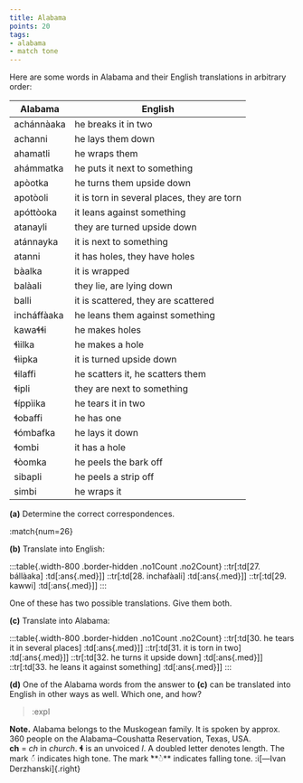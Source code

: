 ```yaml
---
title: Alabama
points: 20
tags:
- alabama
- match tone
---
```


Here are some words in Alabama and their English translations in
arbitrary order:

| Alabama | English |
| - | - |
| achánnàaka | he breaks it in two |
| achanni | he lays them down |
| ahamatli | he wraps them |
| ahámmatka | he puts it next to something |
| apòotka | he turns them upside down |
| apotòoli | it is torn in several places, they are torn |
| apóttòoka | it leans against something |
| atanayli | they are turned upside down |
| atánnayka | it is next to something |
| atanni | it has holes, they have holes |
| bàalka | it is wrapped |
| balàali | they lie, are lying down |
| balli | it is scattered, they are scattered |
| incháffàaka | he leans them against something |
| kawaɬɬi | he makes holes |
| ɬìilka | he makes a hole |
| ɬìipka | it is turned upside down |
| ɬilaffi | he scatters it, he scatters them |
| ɬipli | they are next to something |
| ɬíppìika | he tears it in two |
| ɬobaffi | he has one |
| ɬómbafka | he lays it down |
| ɬombi | it has a hole |
| ɬòomka | he peels the bark off |
| sibapli | he peels a strip off |
| simbi | he wraps it |

**(a)** Determine the correct correspondences.

:match{num=26}

**(b)** Translate into English:

:::table{.width-800 .border-hidden .no1Count .no2Count}
::tr[:td[27. bállàaka] :td[:ans{.med}]]
::tr[:td[28. inchafàali] :td[:ans{.med}]]
::tr[:td[29. kawwi] :td[:ans{.med}]]
:::

One of these has two possible translations.
Give them both.

**(c)** Translate into Alabama:

:::table{.width-800 .border-hidden .no1Count .no2Count}
::tr[:td[30. he tears it in several places] :td[:ans{.med}]]
::tr[:td[31. it is torn in two] :td[:ans{.med}]]
::tr[:td[32. he turns it upside down] :td[:ans{.med}]]
::tr[:td[33. he leans it against something] :td[:ans{.med}]]
:::

**(d)** One of the Alabama words from the answer to **(c)** can be translated into English in other
ways as well. Which one, and how?

> :expl

**Note.** Alabama belongs to the Muskogean family. It is spoken by approx. 360 people on the
Alabama–Coushatta Reservation, Texas, USA.
<br>**ch** = *ch* in *church*. **ɬ** is an unvoiced *l*. A doubled letter denotes length. The mark **◌́**    indicates
high tone. The mark ̀**◌̀** indicates falling tone. :i[—Ivan Derzhanski]{.right}